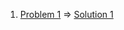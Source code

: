 1. [Problem 1](https://www.hackerearth.com/practice/data-structures/advanced-data-structures/fenwick-binary-indexed-trees/practice-problems/algorithm/sherlock-and-inversions/) => [Solution 1](https://github.com/MH-Sajjat/CP-activities/blob/main/Daily%20challenge/solution001.cpp)
